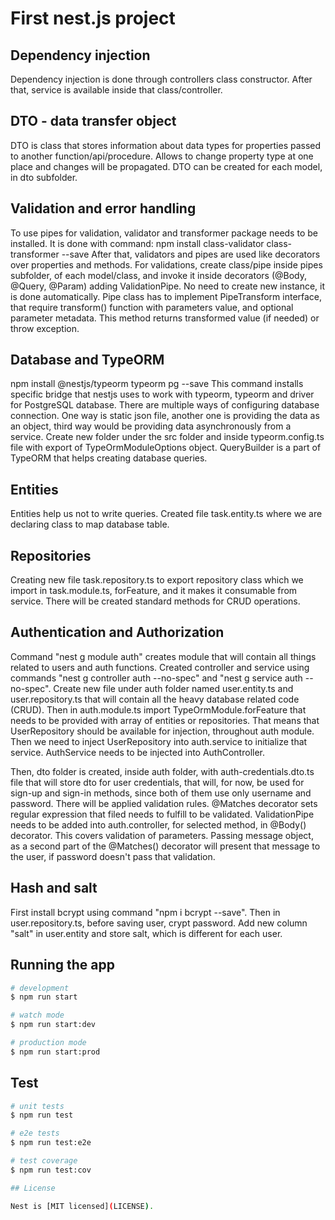 # First nest.js project

## Dependency injection

Dependency injection is done through controllers class constructor. After that, service is available inside that class/controller.

## DTO - data transfer object

DTO is class that stores information about data types for properties passed to another function/api/procedure. Allows to change property type at one place and changes will be propagated. DTO can be created for each model, in dto subfolder.

## Validation and error handling

To use pipes for validation, validator and transformer package needs to be installed. It is done with command:
npm install class-validator class-transformer --save
After that, validators and pipes are used like decorators over properties and methods.
For validations, create class/pipe inside pipes subfolder, of each model/class, and invoke it inside decorators (@Body, @Query, @Param) adding ValidationPipe. No need to create new instance, it is done automatically. Pipe class has to implement PipeTransform interface, that require transform() function with parameters value, and optional parameter metadata. This method returns transformed value (if needed) or throw exception.

## Database and TypeORM

npm install @nestjs/typeorm typeorm pg --save
This command installs specific bridge that nestjs uses to work with typeorm, typeorm and driver for PostgreSQL database.
There are multiple ways of configuring database connection. One way is static json file, another one is providing the data as an object, third way would be providing data asynchronously from a service.
Create new folder under the src folder and inside typeorm.config.ts file with export of TypeOrmModuleOptions object.
QueryBuilder is a part of TypeORM that helps creating database queries.

## Entities

Entities help us not to write queries. Created file task.entity.ts where we are declaring class to map database table.

## Repositories

Creating new file task.repository.ts to export repository class which we import in task.module.ts, forFeature, and it makes it consumable from service. There will be created standard methods for CRUD operations.

## Authentication and Authorization

Command "nest g module auth" creates module that will contain all things related to users and auth functions. Created controller and service using commands "nest g controller auth --no-spec" and "nest g service auth --no-spec". Create new file under auth folder named user.entity.ts and user.repository.ts that will contain all the heavy database related code (CRUD). Then in auth.module.ts import TypeOrmModule.forFeature that needs to be provided with array of entities or repositories. That means that UserRepository should be available for injection, throughout auth module. Then we need to inject UserRepository into auth.service to initialize that service. AuthService needs to be injected into AuthController.

Then, dto folder is created, inside auth folder, with auth-credentials.dto.ts file that will store dto for user credentials, that will, for now, be used for sign-up and sign-in methods, since both of them use only username and password. There will be applied validation rules. @Matches decorator sets regular expression that filed needs to fulfill to be validated. ValidationPipe needs to be added into auth.controller, for selected method, in @Body() decorator. This covers validation of parameters. Passing message object, as a second part of the @Matches() decorator will present that message to the user, if password doesn't pass that validation.

## Hash and salt

First install bcrypt using command "npm i bcrypt --save". Then in user.repository.ts, before saving user, crypt password. Add new column "salt" in user.entity and store salt, which is different for each user.

## Running the app

```bash
# development
$ npm run start

# watch mode
$ npm run start:dev

# production mode
$ npm run start:prod
```

## Test

```bash
# unit tests
$ npm run test

# e2e tests
$ npm run test:e2e

# test coverage
$ npm run test:cov

## License

Nest is [MIT licensed](LICENSE).
```
